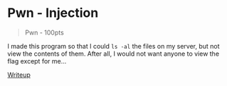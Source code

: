 # Pwn - Injection
> Pwn - 100pts

I made this program so that I could `ls -al` the files on my server, but not view the contents of them. After all, I would not want anyone to view the flag except for me...

[Writeup](./writeup/README.md)
